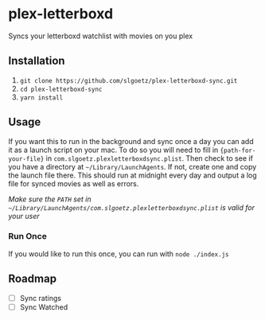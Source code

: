 # plex-letterboxd

Syncs your letterboxd watchlist with movies on you plex

## Installation

1. `git clone https://github.com/slgoetz/plex-letterboxd-sync.git`
2. `cd plex-letterboxd-sync`
3. `yarn install`

## Usage

If you want this to run in the background and sync once a day you can add it as a launch script on your mac. To do so you will need to fill in `{path-for-your-file}` in `com.slgoetz.plexletterboxdsync.plist`. Then check to see if you have a directory at `~/Library/LaunchAgents`. If not, create one and copy the launch file there. This should run at midnight every day and output a log file for synced movies as well as errors. 

*Make sure the `PATH` set in `~/Library/LaunchAgents/com.slgoetz.plexletterboxdsync.plist` is valid for your user*

### Run Once

If you would like to run this once, you can run with `node ./index.js`

## Roadmap

- [ ] Sync ratings
- [ ] Sync Watched
